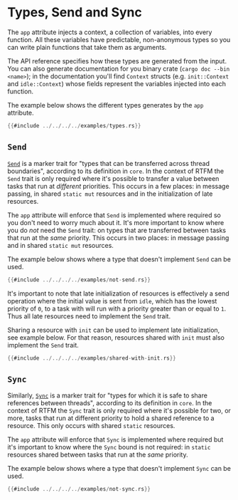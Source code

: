# Types, Send and Sync

The `app` attribute injects a context, a collection of variables, into every
function. All these variables have predictable, non-anonymous types so you can
write plain functions that take them as arguments.

The API reference specifies how these types are generated from the input. You
can also generate documentation for you binary crate (`cargo doc --bin <name>`);
in the documentation you'll find `Context` structs (e.g. `init::Context` and
`idle::Context`) whose fields represent the variables injected into each
function.

The example below shows the different types generates by the `app` attribute.

``` rust
{{#include ../../../../examples/types.rs}}
```

## `Send`

[`Send`] is a marker trait for "types that can be transferred across thread
boundaries", according to its definition in `core`. In the context of RTFM the
`Send` trait is only required where it's possible to transfer a value between
tasks that run at *different* priorities. This occurs in a few places: in message
passing, in shared `static mut` resources and in the initialization of late
resources.

[`Send`]: https://doc.rust-lang.org/core/marker/trait.Send.html

The `app` attribute will enforce that `Send` is implemented where required so
you don't need to worry much about it. It's more important to know where you do
*not* need the `Send` trait: on types that are transferred between tasks that
run at the *same* priority. This occurs in two places: in message passing and in
shared `static mut` resources.

The example below shows where a type that doesn't implement `Send` can be used.

``` rust
{{#include ../../../../examples/not-send.rs}}
```

It's important to note that late initialization of resources is effectively a
send operation where the initial value is sent from `idle`, which has the lowest
priority of `0`, to a task with will run with a priority greater than or equal
to `1`. Thus all late resources need to implement the `Send` trait.

Sharing a resource with `init` can be used to implement late initialization, see
example below. For that reason, resources shared with `init` must also implement
the `Send` trait.

``` rust
{{#include ../../../../examples/shared-with-init.rs}}
```

## `Sync`

Similarly, [`Sync`] is a marker trait for "types for which it is safe to share
references between threads", according to its definition in `core`. In the
context of RTFM the `Sync` trait is only required where it's possible for two,
or more, tasks that run at different priority to hold a shared reference to a
resource. This only occurs with shared `static` resources.

[`Sync`]: https://doc.rust-lang.org/core/marker/trait.Sync.html

The `app` attribute will enforce that `Sync` is implemented where required but
it's important to know where the `Sync` bound is not required: in `static`
resources shared between tasks that run at the *same* priority.

The example below shows where a type that doesn't implement `Sync` can be used.

``` rust
{{#include ../../../../examples/not-sync.rs}}
```
